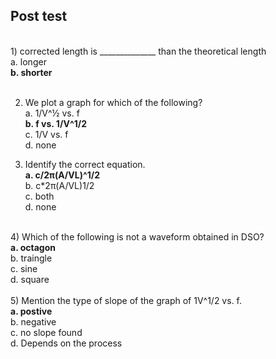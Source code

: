 ## Post test
<br>
1) corrected length is ______________ than the theoretical length<br>
a. longer<br>
<b>b. shorter</b><br>
<br>

2) We plot a graph for which of the following?<br>
a. 1/V^½ vs. f<br>
<b>b. f vs. 1/V^1/2</b><br>
c. 1/V vs. f<br>
d. none<br>

3) Identify the correct equation.<br>
<b> a. c/2π(A/VL)^1/2</b><br>
 b. c*2π(A/VL)1/2<br>
 c. both<br>
 d. none<br>

<br>
4) Which of the following is not a waveform obtained in DSO?<br>
<b>a. octagon</b><br>
b. traingle<br>
c. sine<br>
d. square<br>
<br>
5) Mention the type of slope of the graph of 1V^1/2 vs. f.<br>
<b>a. postive</b><br>
b. negative<br>
c. no slope found<br>
d. Depends on the process<br>
